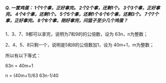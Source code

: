 ##### Q. 一筐鸡蛋： 1个1个拿，正好拿完。 2个2个拿，还剩1个。 3个3个拿，正好拿完。 4个4个拿，还剩1个。 5个5个拿，还剩1个 6个6个拿，还剩3个。 7个7个拿，正好拿完。 8个8个拿，刚好拿完，问篮子至少几个鸡蛋？


1、3、7、9都可以拿完，说明为7和9的的公倍数，设为 63n，n为整数；

2、4、5、8只剩一个，说明是5和8的公倍数加1，设为 40m+1，m为整数；

所以有以下等式：

63n = 40m+1

n = (40m+1)/63
63n-1/40